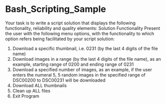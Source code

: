 # Bash_Scripting_Sample


Your task is to write a script solution that displays the following functionality, reliability and quality
elements:
Solution Functionality
Present the user with the following menu options, with the functionality to which option refers being
facilitated by your script solution:
1) Download a specific thumbnail, i.e. 0231 (by the last 4 digits of the file name)
2) Download images in a range (by the last 4 digits of the file name), as an example, starting range of 
0200 and ending range of 0231
3) Download a specified number of images, as an example, if the user enters the numeral 5, 5 random 
images in the specified range of DSC00200 to DSC00231 will be downloaded
4) Download ALL thumbnails
5) Clean up ALL files
6) Exit Program
